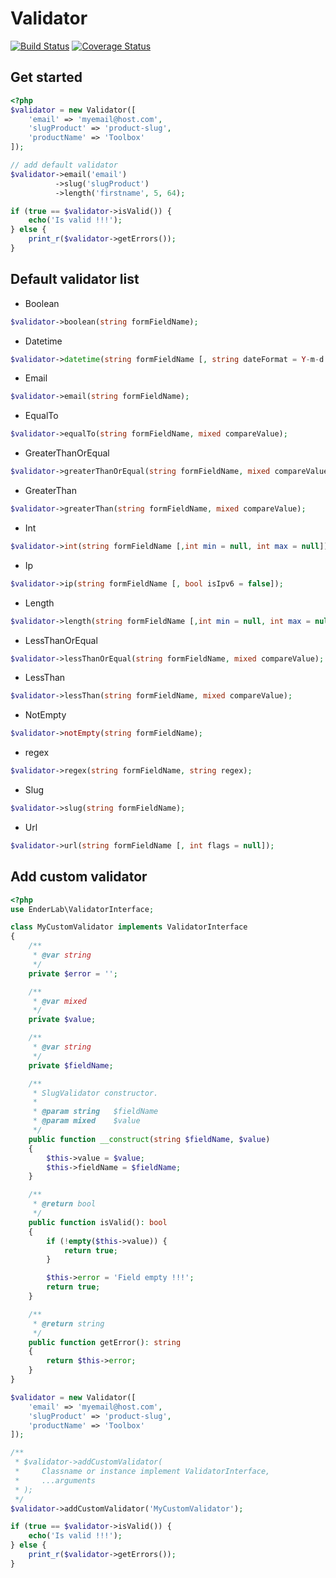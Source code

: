 # Validator

[![Build Status](https://travis-ci.org/ender9108/Validator.svg?branch=master)](https://travis-ci.org/ender9108/Validator)
[![Coverage Status](https://coveralls.io/repos/github/ender9108/Validator/badge.svg?branch=master)](https://coveralls.io/github/ender9108/Validator?branch=master)

## Get started
```php
<?php
$validator = new Validator([
    'email' => 'myemail@host.com',
    'slugProduct' => 'product-slug',
    'productName' => 'Toolbox'
]);

// add default validator
$validator->email('email')
          ->slug('slugProduct')
          ->length('firstname', 5, 64);

if (true == $validator->isValid()) {
    echo('Is valid !!!');
} else {
    print_r($validator->getErrors());
}
```

## Default validator list

- Boolean
```php
$validator->boolean(string formFieldName);
```
- Datetime
```php
$validator->datetime(string formFieldName [, string dateFormat = Y-m-d H:i:s]);
```
- Email
```php
$validator->email(string formFieldName);
```
- EqualTo
```php
$validator->equalTo(string formFieldName, mixed compareValue);
```
- GreaterThanOrEqual
```php
$validator->greaterThanOrEqual(string formFieldName, mixed compareValue);
```
- GreaterThan
```php
$validator->greaterThan(string formFieldName, mixed compareValue);
```
- Int
```php
$validator->int(string formFieldName [,int min = null, int max = null]);
```
- Ip
```php
$validator->ip(string formFieldName [, bool isIpv6 = false]);
```
- Length
```php
$validator->length(string formFieldName [,int min = null, int max = null]);
```
- LessThanOrEqual
```php
$validator->lessThanOrEqual(string formFieldName, mixed compareValue);
```
- LessThan
```php
$validator->lessThan(string formFieldName, mixed compareValue);
```
- NotEmpty
```php
$validator->notEmpty(string formFieldName);
```
- regex
```php
$validator->regex(string formFieldName, string regex);
```
- Slug
```php
$validator->slug(string formFieldName);
```
- Url
```php
$validator->url(string formFieldName [, int flags = null]);
```


## Add custom validator
```php
<?php
use EnderLab\ValidatorInterface;

class MyCustomValidator implements ValidatorInterface
{
    /**
     * @var string
     */
    private $error = '';

    /**
     * @var mixed
     */
    private $value;

    /**
     * @var string
     */
    private $fieldName;

    /**
     * SlugValidator constructor.
     *
     * @param string   $fieldName
     * @param mixed    $value
     */
    public function __construct(string $fieldName, $value)
    {
        $this->value = $value;
        $this->fieldName = $fieldName;
    }

    /**
     * @return bool
     */
    public function isValid(): bool
    {
        if (!empty($this->value)) {
            return true;
        }

        $this->error = 'Field empty !!!';
        return true;
    }

    /**
     * @return string
     */
    public function getError(): string
    {
        return $this->error;
    }
}

$validator = new Validator([
    'email' => 'myemail@host.com',
    'slugProduct' => 'product-slug',
    'productName' => 'Toolbox'
]);

/**
 * $validator->addCustomValidator(
 *     Classname or instance implement ValidatorInterface,
 *     ...arguments
 * );
 */
$validator->addCustomValidator('MyCustomValidator');

if (true == $validator->isValid()) {
    echo('Is valid !!!');
} else {
    print_r($validator->getErrors());
}
```